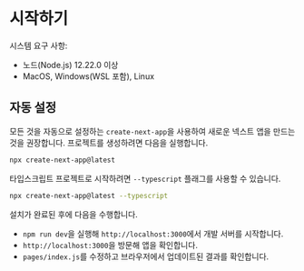 # 시작하기

시스템 요구 사항:

- 노드(Node.js) 12.22.0 이상
- MacOS, Windows(WSL 포함), Linux

## 자동 설정

모든 것을 자동으로 설정하는 `create-next-app`을 사용하여 새로운 넥스트 앱을 만드는 것을 권장합니다. 프로젝트를 생성하려면 다음을 실행합니다.

```bash
npx create-next-app@latest
```

타입스크립트 프로젝트로 시작하려면 `--typescript` 플래그를 사용할 수 있습니다.

```bash
npx create-next-app@latest --typescript
```

설치가 완료된 후에 다음을 수행합니다.

- `npm run dev`을 실행해 `http://localhost:3000`에서 개발 서버를 시작합니다.
- `http://localhost:3000`을 방문해 앱을 확인합니다.
- `pages/index.js`를 수정하고 브라우저에서 업데이트된 결과를 확인합니다.
